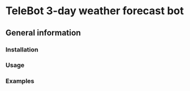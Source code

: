 # TeleBot 3-day weather forecast bot

## General information

### Installation

### Usage

### Examples